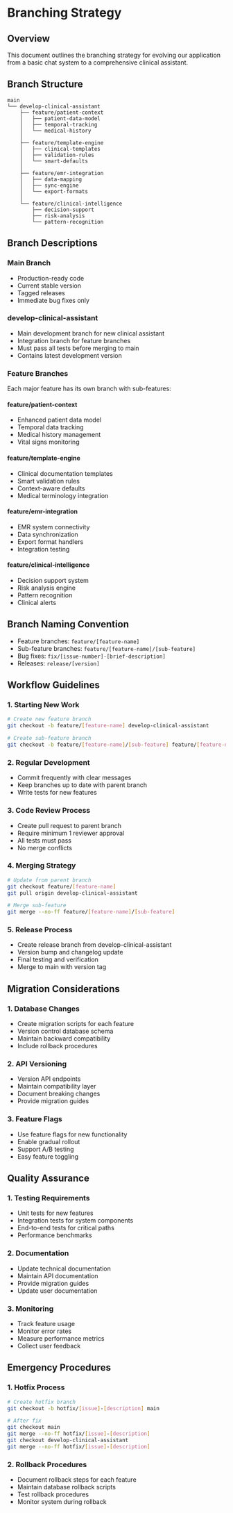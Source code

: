 
# Branching Strategy

## Overview
This document outlines the branching strategy for evolving our application from a basic chat system to a comprehensive clinical assistant.

## Branch Structure

```
main
└── develop-clinical-assistant
    ├── feature/patient-context
    │   ├── patient-data-model
    │   ├── temporal-tracking
    │   └── medical-history
    │
    ├── feature/template-engine
    │   ├── clinical-templates
    │   ├── validation-rules
    │   └── smart-defaults
    │
    ├── feature/emr-integration
    │   ├── data-mapping
    │   ├── sync-engine
    │   └── export-formats
    │
    └── feature/clinical-intelligence
        ├── decision-support
        ├── risk-analysis
        └── pattern-recognition
```

## Branch Descriptions

### Main Branch
- Production-ready code
- Current stable version
- Tagged releases
- Immediate bug fixes only

### develop-clinical-assistant
- Main development branch for new clinical assistant
- Integration branch for feature branches
- Must pass all tests before merging to main
- Contains latest development version

### Feature Branches
Each major feature has its own branch with sub-features:

#### feature/patient-context
- Enhanced patient data model
- Temporal data tracking
- Medical history management
- Vital signs monitoring

#### feature/template-engine
- Clinical documentation templates
- Smart validation rules
- Context-aware defaults
- Medical terminology integration

#### feature/emr-integration
- EMR system connectivity
- Data synchronization
- Export format handlers
- Integration testing

#### feature/clinical-intelligence
- Decision support system
- Risk analysis engine
- Pattern recognition
- Clinical alerts

## Branch Naming Convention
- Feature branches: `feature/[feature-name]`
- Sub-feature branches: `feature/[feature-name]/[sub-feature]`
- Bug fixes: `fix/[issue-number]-[brief-description]`
- Releases: `release/[version]`

## Workflow Guidelines

### 1. Starting New Work
```bash
# Create new feature branch
git checkout -b feature/[feature-name] develop-clinical-assistant

# Create sub-feature branch
git checkout -b feature/[feature-name]/[sub-feature] feature/[feature-name]
```

### 2. Regular Development
- Commit frequently with clear messages
- Keep branches up to date with parent branch
- Write tests for new features

### 3. Code Review Process
- Create pull request to parent branch
- Require minimum 1 reviewer approval
- All tests must pass
- No merge conflicts

### 4. Merging Strategy
```bash
# Update from parent branch
git checkout feature/[feature-name]
git pull origin develop-clinical-assistant

# Merge sub-feature
git merge --no-ff feature/[feature-name]/[sub-feature]
```

### 5. Release Process
- Create release branch from develop-clinical-assistant
- Version bump and changelog update
- Final testing and verification
- Merge to main with version tag

## Migration Considerations

### 1. Database Changes
- Create migration scripts for each feature
- Version control database schema
- Maintain backward compatibility
- Include rollback procedures

### 2. API Versioning
- Version API endpoints
- Maintain compatibility layer
- Document breaking changes
- Provide migration guides

### 3. Feature Flags
- Use feature flags for new functionality
- Enable gradual rollout
- Support A/B testing
- Easy feature toggling

## Quality Assurance

### 1. Testing Requirements
- Unit tests for new features
- Integration tests for system components
- End-to-end tests for critical paths
- Performance benchmarks

### 2. Documentation
- Update technical documentation
- Maintain API documentation
- Provide migration guides
- Update user documentation

### 3. Monitoring
- Track feature usage
- Monitor error rates
- Measure performance metrics
- Collect user feedback

## Emergency Procedures

### 1. Hotfix Process
```bash
# Create hotfix branch
git checkout -b hotfix/[issue]-[description] main

# After fix
git checkout main
git merge --no-ff hotfix/[issue]-[description]
git checkout develop-clinical-assistant
git merge --no-ff hotfix/[issue]-[description]
```

### 2. Rollback Procedures
- Document rollback steps for each feature
- Maintain database rollback scripts
- Test rollback procedures
- Monitor system during rollback

